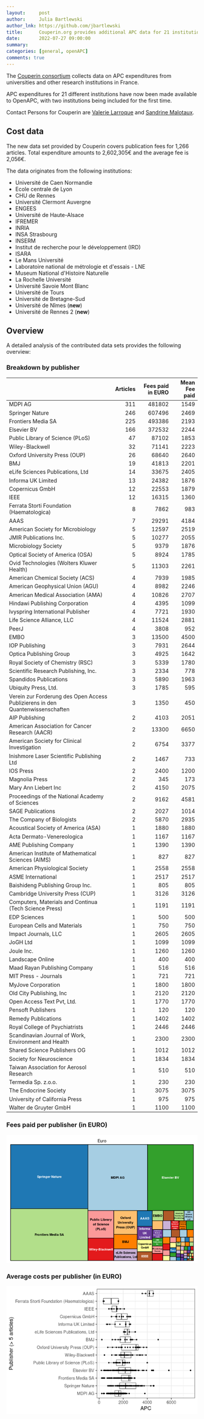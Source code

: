 ```yaml
---
layout:     post
author:     Julia Bartlewski
author_lnk: https://github.com/jbartlewski
title:      Couperin.org provides additional APC data for 21 institutions
date:       2022-07-27 09:00:00
summary:    
categories: [general, openAPC]
comments: true
---
```





The [Couperin consortium](https://couperin.org) collects data on APC expenditures from universities and other research institutions in France. 

APC expenditures for 21 different institutions have now been made available to OpenAPC, with two institutions being included for the first time.

Contact Persons for Couperin are [Valerie Larroque](mailto:valerie.larroque@couperin.org) and [Sandrine Malotaux](mailto:sandrine.malotaux@inp-toulouse.fr).

## Cost data



The new data set provided by Couperin covers publication fees for 1,266 articles. Total expenditure amounts to 2,602,305€ and the average fee is 2,056€.

The data originates from the following institutions:

- Université de Caen Normandie
- Ecole centrale de Lyon
- CHU de Rennes
- Université Clermont Auvergne
- ENGEES
- Université de Haute-Alsace
- IFREMER
- INRIA
- INSA Strasbourg
- INSERM
- Institut de recherche pour le développement (IRD)
- ISARA
- Le Mans Université
- Laboratoire national de métrologie et d'essais - LNE 
- Museum National d'Histoire Naturelle
- La Rochelle Université
- Université Savoie Mont Blanc
- Université de Tours
- Université de Bretagne-Sud
- Université de Nîmes (**new**)
- Université de Rennes 2 (**new**)



## Overview

A detailed analysis of the contributed data sets provides the following overview:

### Breakdown by publisher


|                                                                               | Articles| Fees paid in EURO| Mean Fee paid|
|:------------------------------------------------------------------------------|--------:|-----------------:|-------------:|
|MDPI AG                                                                        |      311|            481802|          1549|
|Springer Nature                                                                |      246|            607496|          2469|
|Frontiers Media SA                                                             |      225|            493386|          2193|
|Elsevier BV                                                                    |      166|            372532|          2244|
|Public Library of Science (PLoS)                                               |       47|             87102|          1853|
|Wiley-Blackwell                                                                |       32|             71141|          2223|
|Oxford University Press (OUP)                                                  |       26|             68640|          2640|
|BMJ                                                                            |       19|             41813|          2201|
|eLife Sciences Publications, Ltd                                               |       14|             33675|          2405|
|Informa UK Limited                                                             |       13|             24382|          1876|
|Copernicus GmbH                                                                |       12|             22553|          1879|
|IEEE                                                                           |       12|             16315|          1360|
|Ferrata Storti Foundation (Haematologica)                                      |        8|              7862|           983|
|AAAS                                                                           |        7|             29291|          4184|
|American Society for Microbiology                                              |        5|             12597|          2519|
|JMIR Publications Inc.                                                         |        5|             10277|          2055|
|Microbiology Society                                                           |        5|              9379|          1876|
|Optical Society of America (OSA)                                               |        5|              8924|          1785|
|Ovid Technologies (Wolters Kluwer Health)                                      |        5|             11303|          2261|
|American Chemical Society (ACS)                                                |        4|              7939|          1985|
|American Geophysical Union (AGU)                                               |        4|              8982|          2246|
|American Medical Association (AMA)                                             |        4|             10826|          2707|
|Hindawi Publishing Corporation                                                 |        4|              4395|          1099|
|Ivyspring International Publisher                                              |        4|              7721|          1930|
|Life Science Alliance, LLC                                                     |        4|             11524|          2881|
|PeerJ                                                                          |        4|              3808|           952|
|EMBO                                                                           |        3|             13500|          4500|
|IOP Publishing                                                                 |        3|              7931|          2644|
|Optica Publishing Group                                                        |        3|              4925|          1642|
|Royal Society of Chemistry (RSC)                                               |        3|              5339|          1780|
|Scientific Research Publishing, Inc.                                           |        3|              2334|           778|
|Spandidos Publications                                                         |        3|              5890|          1963|
|Ubiquity Press, Ltd.                                                           |        3|              1785|           595|
|Verein zur Forderung des Open Access Publizierens in den Quantenwissenschaften |        3|              1350|           450|
|AIP Publishing                                                                 |        2|              4103|          2051|
|American Association for Cancer Research (AACR)                                |        2|             13300|          6650|
|American Society for Clinical Investigation                                    |        2|              6754|          3377|
|Inishmore Laser Scientific Publishing Ltd                                      |        2|              1467|           733|
|IOS Press                                                                      |        2|              2400|          1200|
|Magnolia Press                                                                 |        2|               345|           173|
|Mary Ann Liebert Inc                                                           |        2|              4150|          2075|
|Proceedings of the National Academy of Sciences                                |        2|              9162|          4581|
|SAGE Publications                                                              |        2|              2027|          1014|
|The Company of Biologists                                                      |        2|              5870|          2935|
|Acoustical Society of America (ASA)                                            |        1|              1880|          1880|
|Acta Dermato-Venereologica                                                     |        1|              1167|          1167|
|AME Publishing Company                                                         |        1|              1390|          1390|
|American Institute of Mathematical Sciences (AIMS)                             |        1|               827|           827|
|American Physiological Society                                                 |        1|              2558|          2558|
|ASME International                                                             |        1|              2517|          2517|
|Baishideng Publishing Group Inc.                                               |        1|               805|           805|
|Cambridge University Press (CUP)                                               |        1|              3126|          3126|
|Computers, Materials and Continua (Tech Science Press)                         |        1|              1191|          1191|
|EDP Sciences                                                                   |        1|               500|           500|
|European Cells and Materials                                                   |        1|               750|           750|
|Impact Journals, LLC                                                           |        1|              2605|          2605|
|JoGH Ltd                                                                       |        1|              1099|          1099|
|Joule Inc.                                                                     |        1|              1260|          1260|
|Landscape Online                                                               |        1|               400|           400|
|Maad Rayan Publishing Company                                                  |        1|               516|           516|
|MIT Press - Journals                                                           |        1|               721|           721|
|MyJove Corporation                                                             |        1|              1800|          1800|
|Old City Publishing, Inc                                                       |        1|              2120|          2120|
|Open Access Text Pvt, Ltd.                                                     |        1|              1770|          1770|
|Pensoft Publishers                                                             |        1|               120|           120|
|Remedy Publications                                                            |        1|              1402|          1402|
|Royal College of Psychiatrists                                                 |        1|              2446|          2446|
|Scandinavian Journal of Work, Environment and Health                           |        1|              2300|          2300|
|Shared Science Publishers OG                                                   |        1|              1012|          1012|
|Society for Neuroscience                                                       |        1|              1834|          1834|
|Taiwan Association for Aerosol Research                                        |        1|               510|           510|
|Termedia Sp. z.o.o.                                                            |        1|               230|           230|
|The Endocrine Society                                                          |        1|              3075|          3075|
|University of California Press                                                 |        1|               975|           975|
|Walter de Gruyter GmbH                                                         |        1|              1100|          1100|

### Fees paid per publisher (in EURO)

![plot of chunk tree_couperin_2022_07_27_full](/figure/tree_couperin_2022_07_27_full-1.png)

###  Average costs per publisher (in EURO)

![plot of chunk box_couperin_2022_07_27_publisher_full](/figure/box_couperin_2022_07_27_publisher_full-1.png)
